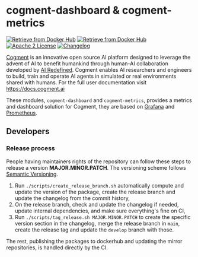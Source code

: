 # cogment-dashboard & cogment-metrics

[![Retrieve from Docker Hub](https://img.shields.io/docker/v/cogment/dashboard?sort=semver&style=flat-square)](https://hub.docker.com/repository/docker/cogment/dashboard) [![Retrieve from Docker Hub](https://img.shields.io/docker/v/cogment/dashboard?sort=semver&style=flat-square)](https://hub.docker.com/repository/docker/cogment/metrics) [![Apache 2 License](https://img.shields.io/badge/license-Apache%202-green)](./LICENSE) [![Changelog](https://img.shields.io/badge/-Changelog%20-blueviolet)](./CHANGELOG.md)

[Cogment](https://cogment.ai) is an innovative open source AI platform designed to leverage the advent of AI to benefit humankind through human-AI collaboration developed by [AI Redefined](https://ai-r.com). Cogment enables AI researchers and engineers to build, train and operate AI agents in simulated or real environments shared with humans. For the full user documentation visit <https://docs.cogment.ai>

These modules, `cogment-dashboard` and `cogment-metrics`, provides a metrics and dashboard solution for Cogment, they are based on [Grafana](https://grafana.com) and [Prometheus](https://prometheus.io).

## Developers

### Release process

People having maintainers rights of the repository can follow these steps to release a version **MAJOR.MINOR.PATCH**. The versioning scheme follows [Semantic Versioning](http://semver.org/spec/v2.0.0.html).

1. Run `./scripts/create_release_branch.sh` automatically compute and update the version of the package, create the release branch and update the changelog from the commit history,
2. On the release branch, check and update the changelog if needed, update internal dependencies, and make sure everything's fine on CI,
3. Run `./scripts/tag_release.sh MAJOR.MINOR.PATCH` to create the specific version section in the changelog, merge the release branch in `main`, create the release tag and update the `develop` branch with those.

The rest, publishing the packages to dockerhub and updating the mirror repositories, is handled directly by the CI.
